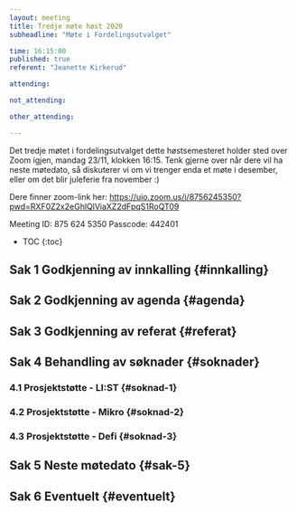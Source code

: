```yaml
---
layout: meeting
title: Tredje møte høst 2020
subheadline: "Møte i Fordelingsutvalget"

time: 16:15:00
published: true
referent: "Jeanette Kirkerud"

attending:

not_attending:

other_attending:

---
```


Det tredje møtet i fordelingsutvalget dette høstsemesteret holder sted over Zoom igjen, mandag 23/11, klokken 16:15.
Tenk gjerne over når dere vil ha neste møtedato, så diskuterer vi om vi trenger enda et møte i desember, 
eller om det blir juleferie fra november :) 

Dere finner zoom-link her:
https://uio.zoom.us/j/8756245350?pwd=RXF0Z2x2eGhlQlViaXZ2dFpqS1RoQT09

Meeting ID: 875 624 5350
Passcode: 442401


* TOC
{:toc}

## Sak 1 Godkjenning av innkalling {#innkalling}

## Sak 2 Godkjenning av agenda {#agenda}

## Sak 3 Godkjenning av referat {#referat}

## Sak 4 Behandling av søknader {#soknader}

### 4.1 Prosjektstøtte - LI:ST {#soknad-1}

### 4.2 Prosjektstøtte - Mikro {#soknad-2}

### 4.3 Prosjektstøtte - Defi {#soknad-3}

## Sak 5 Neste møtedato {#sak-5}

## Sak 6 Eventuelt {#eventuelt}
